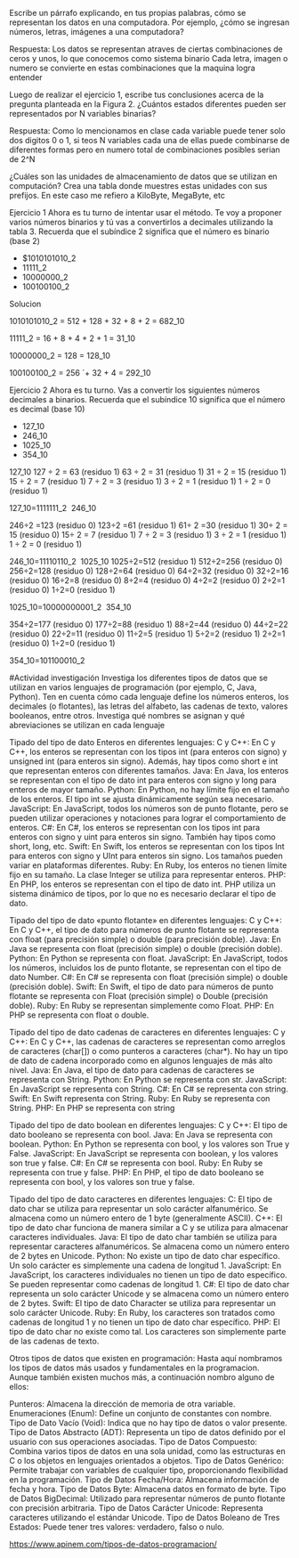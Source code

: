 Escribe un párrafo explicando, en tus propias palabras, cómo se representan los datos en una computadora. 
Por ejemplo, ¿cómo se ingresan números, letras, imágenes a una computadora?

Respuesta: Los datos se representan atraves de ciertas combinaciones de ceros y unos, lo que conocemos como sistema binario
Cada letra, imagen o numero se convierte en estas combinaciones que la maquina logra entender 

Luego de realizar el ejercicio 1, escribe tus conclusiones acerca de la pregunta planteada en la Figura 2. 
¿Cuántos estados diferentes pueden ser representados por N variables binarias?

Respuesta: Como lo mencionamos en clase cada variable puede tener solo dos digitos 0 o 1,  si teos N variables cada una de ellas puede combinarse de 
diferentes formas pero en numero total de combinaciones posibles serian de 2^N 

¿Cuáles son las unidades de almacenamiento de datos que se utilizan en computación? Crea una tabla donde muestres estas unidades con sus prefijos. 
En este caso me refiero a KiloByte, MegaByte, etc 



Ejercicio 1 
Ahora es tu turno de intentar usar el método. Te voy a proponer varios números binarios y tú vas a convertirlos a decimales utilizando la tabla 3. 
Recuerda que el subíndice 2 significa que el número es binario (base 2)

- $1010101010_2 
- 11111_2
- 10000000_2
- 100100100_2

Solucion

1010101010_2 = 512 + 128 + 32 + 8 + 2 = 682_10


11111_2 = 16 + 8 + 4 + 2 + 1 = 31_10 

10000000_2 = 128 = 128_10 

100100100_2 = 256 ´+ 32 + 4 = 292_10 

Ejercicio 2 
Ahora es tu turno. Vas a convertir los siguientes  números decimales a binarios. Recuerda que el subíndice 10 significa que el número es decimal (base 10)

- 127_10 
- 246_10
- 1025_10
- 354_10

127_10
​127 ÷ 2 = 63  (residuo 1)
63 ÷ 2 = 31  (residuo 1)
31 ÷ 2 = 15  (residuo 1)
15 ÷ 2 = 7  (residuo 1)
7 ÷ 2 = 3  (residuo 1)
3 ÷ 2 = 1  (residuo 1)
1 ÷ 2 = 0  (residuo 1)

127_10=1111111_2
​
246_10

246÷2 =123 (residuo 0)
123÷2 =61 (residuo 1)
61÷ 2 =30 (residuo 1)
30÷ 2 = 15 (residuo 0)
15÷ 2 = 7 (residuo 1)
7 ÷ 2 = 3  (residuo 1)
3 ÷ 2 = 1  (residuo 1)
1 ÷ 2 = 0  (residuo 1)

246_10=11110110_2
​
1025_10
1025÷2=512 (residuo 1)
512÷2=256 (residuo 0)
256÷2=128 (residuo 0)
128÷2=64 (residuo 0)
64÷2=32 (residuo 0)
32÷2=16 (residuo 0)
16÷2=8 (residuo 0)
8÷2=4 (residuo 0)
4÷2=2 (residuo 0)
2÷2=1 (residuo 0)
1÷2=0 (residuo 1)

1025_10=10000000001_2
​
354_10

354÷2=177 (residuo 0)
177÷2=88 (residuo 1)
88÷2=44 (residuo 0)
44÷2=22 (residuo 0)
22÷2=11 (residuo 0)
11÷2=5 (residuo 1)
5÷2=2 (residuo 1)
2÷2=1 (residuo 0)
1÷2=0 (residuo 1) 

354_10=101100010_2


#Actividad investigación 
Investiga los diferentes tipos de datos que se utilizan en varios lenguajes de programación (por ejemplo, C, Java, Python). Ten en cuenta cómo cada lenguaje define los números enteros, los decimales (o flotantes), las letras del alfabeto, las cadenas de texto, valores booleanos, entre otros. Investiga qué nombres se asignan y qué abreviaciones se utilizan en cada lenguaje

Tipado del tipo de dato Enteros en diferentes lenguajes:
C y C++:
En C y C++, los enteros se representan con los tipos int (para enteros con signo) y unsigned int (para enteros sin signo). Además, hay tipos como short e int que representan enteros con diferentes tamaños.
Java:
En Java, los enteros se representan con el tipo de dato int para enteros con signo y long para enteros de mayor tamaño.
Python:
En Python, no hay límite fijo en el tamaño de los enteros. El tipo int se ajusta dinámicamente según sea necesario.
JavaScript:
En JavaScript, todos los números son de punto flotante, pero se pueden utilizar operaciones y notaciones para lograr el comportamiento de enteros.
C#:
En C#, los enteros se representan con los tipos int para enteros con signo y uint para enteros sin signo. También hay tipos como short, long, etc.
Swift:
En Swift, los enteros se representan con los tipos Int para enteros con signo y UInt para enteros sin signo. Los tamaños pueden variar en plataformas diferentes.
Ruby:
En Ruby, los enteros no tienen límite fijo en su tamaño. La clase Integer se utiliza para representar enteros.
PHP:
En PHP, los enteros se representan con el tipo de dato int. PHP utiliza un sistema dinámico de tipos, por lo que no es necesario declarar el tipo de dato.

Tipado del tipo de dato «punto flotante» en diferentes lenguajes:
C y C++:
En C y C++, el tipo de dato para números de punto flotante se representa con float (para precisión simple) o double (para precisión doble).
Java:
En Java se representa con float (precisión simple) o double (precisión doble).
Python:
En Python se representa con float.
JavaScript:
En JavaScript, todos los números, incluidos los de punto flotante, se representan con el tipo de dato Number.
C#:
En C# se representa con float (precisión simple) o double (precisión doble).
Swift:
En Swift, el tipo de dato para números de punto flotante se representa con Float (precisión simple) o Double (precisión doble).
Ruby:
En Ruby se representan simplemente como Float.
PHP:
En PHP se representa con float o double.

Tipado del tipo de dato cadenas de caracteres en diferentes lenguajes:
C y C++:
En C y C++, las cadenas de caracteres se representan como arreglos de caracteres (char[]) o como punteros a caracteres (char*). No hay un tipo de dato de cadena incorporado como en algunos lenguajes de más alto nivel.
Java:
En Java, el tipo de dato para cadenas de caracteres se representa con String.
Python:
En Python se representa con str.
JavaScript:
En JavaScript se representa con String.
C#:
En C# se representa con string.
Swift:
En Swift representa con String.
Ruby:
En Ruby se representa con String.
PHP:
En PHP se representa con string

Tipado del tipo de dato boolean en diferentes lenguajes:
C y C++:
El tipo de dato booleano se representa con bool.
Java:
En Java se representa con boolean.
Python:
En Python se representa con bool, y los valores son True y False.
JavaScript:
En JavaScript se representa con boolean, y los valores son true y false.
C#:
En C# se representa con bool.
Ruby:
En Ruby se representa con true y false.
PHP:
En PHP, el tipo de dato booleano se representa con bool, y los valores son true y false.

Tipado del tipo de dato caracteres en diferentes lenguajes:
C: El tipo de dato char se utiliza para representar un solo carácter alfanumérico. Se almacena como un número entero de 1 byte (generalmente ASCII).
C++: El tipo de dato char funciona de manera similar a C y se utiliza para almacenar caracteres individuales.
Java: El tipo de dato char también se utiliza para representar caracteres alfanuméricos. Se almacena como un número entero de 2 bytes en Unicode.
Python: No existe un tipo de dato char específico. Un solo carácter es simplemente una cadena de longitud 1.
JavaScript: En JavaScript, los caracteres individuales no tienen un tipo de dato específico. Se pueden representar como cadenas de longitud 1.
C#: El tipo de dato char representa un solo carácter Unicode y se almacena como un número entero de 2 bytes.
Swift: El tipo de dato Character se utiliza para representar un solo carácter Unicode.
Ruby: En Ruby, los caracteres son tratados como cadenas de longitud 1 y no tienen un tipo de dato char específico.
PHP: El tipo de dato char no existe como tal. Los caracteres son simplemente parte de las cadenas de texto.

Otros tipos de datos que existen en programación:
Hasta aquí nombramos los tipos de datos más usados y fundamentales en la programacion. Aunque también existen muchos más, a continuación nombro alguno de ellos:

Punteros:
Almacena la dirección de memoria de otra variable.
Enumeraciones (Enum):
Define un conjunto de constantes con nombre.
Tipo de Dato Vacío (Void):
Indica que no hay tipo de datos o valor presente.
Tipo de Datos Abstracto (ADT):
Representa un tipo de datos definido por el usuario con sus operaciones asociadas.
Tipo de Datos Compuesto:
Combina varios tipos de datos en una sola unidad, como las estructuras en C o los objetos en lenguajes orientados a objetos.
Tipo de Datos Genérico:
Permite trabajar con variables de cualquier tipo, proporcionando flexibilidad en la programación.
Tipo de Datos Fecha/Hora:
Almacena información de fecha y hora.
Tipo de Datos Byte:
Almacena datos en formato de byte.
Tipo de Datos BigDecimal:
Utilizado para representar números de punto flotante con precisión arbitraria.
Tipo de Datos Carácter Unicode:
Representa caracteres utilizando el estándar Unicode.
Tipo de Datos Boleano de Tres Estados:
Puede tener tres valores: verdadero, falso o nulo.

https://www.apinem.com/tipos-de-datos-programacion/


